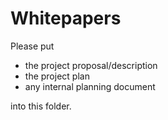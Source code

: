 Whitepapers
===========

Please put

+ the project proposal/description
+ the project plan
+ any internal planning document

into this folder.
